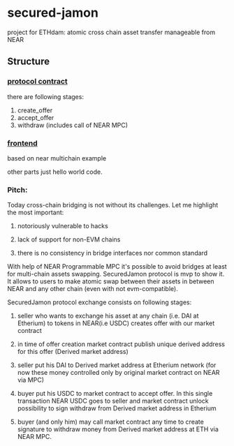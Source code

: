 # secured-jamon
project for ETHdam: atomic cross chain asset transfer manageable from NEAR


## Structure

### [protocol contract](https://github.com/sergmiller/secured-jamon/blob/main/research/hamon-contract/src/contract.ts)
there are following stages:
1. create_offer
2. accept_offer
3. withdraw (includes call of NEAR MPC)

### [frontend](https://github.com/sergmiller/secured-jamon/tree/main/frontend)
based on near multichain example

other parts just hello world code.


### Pitch:

Today cross-chain bridging is not without its challenges. Let me highlight the most important:

1) notoriously vulnerable to hacks

2) lack of support for non-EVM chains

3) there is no consistency in bridge interfaces nor common standard

With help of NEAR Programmable MPC it's possible to avoid bridges at least for multi-chain assets swapping. SecuredJamon protocol is mvp to show it. It allows to users to make atomic swap between their assets in between NEAR and any other chain (even with not evm-compatible).

SecuredJamon protocol exchange consists on following stages:

1) seller who wants to exchange his asset at any chain (i.e. DAI at Etherium) to tokens in NEAR(i.e USDC) creates offer with our market contract

2) in time of offer creation market contract publish unique derived address for this offer (Derived market address)

3) seller put his DAI to Derived market address at Etherium network (for now these money controlled only by original market contract on NEAR via MPC)

4) buyer put his USDC to market contract to accept offer. In this single transaction NEAR USDC goes to seller and market contract unlock possibility to sign withdraw from Derived market address in Etherium

5) buyer (and only him) may call market contract any time to create signature to withdraw money from Derived market address at ETH via NEAR MPC.


